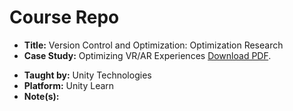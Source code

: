 # Course Repo

- **Title:** Version Control and Optimization: Optimization Research
- **Case Study:** Optimizing VR/AR Experiences <a href="https://github.com/jaredbest/unity-case-study-optimizing-vr-ar-experiences/blob/ed918b8472657946b3ac3f1c708acf7088d052ef/Case_Study.pdf">Download PDF</a>.</p>
- **Taught by:** Unity Technologies
- **Platform:** Unity Learn
- **Note(s):**
